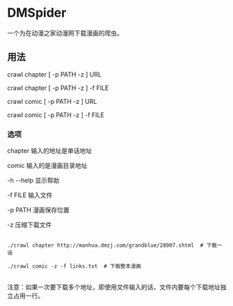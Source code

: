 # DMSpider

一个为在动漫之家动漫网下载漫画的爬虫。

## 用法

crawl chapter [ -p PATH -z ] URL

crawl chapter [ -p PATH -z ] -f FILE

crawl comic [ -p PATH -z ] URL

crawl comic [ -p PATH -z ] -f FILE

### 选项

chapter				输入的地址是单话地址

comic				输入的是漫画目录地址

-h --help			显示帮助

-f FILE				输入文件

-p PATH				漫画保存位置

-z                  压缩下载文件

<pre>
<code>
./crawl chapter http://manhua.dmzj.com/grandblue/28907.shtml  # 下载一话

./crawl comic -z -f links.txt  # 下载整本漫画
</code>
</pre>

注意：如果一次要下载多个地址，即使用文件输入的话，文件内要每个下载地址独立占用一行。
